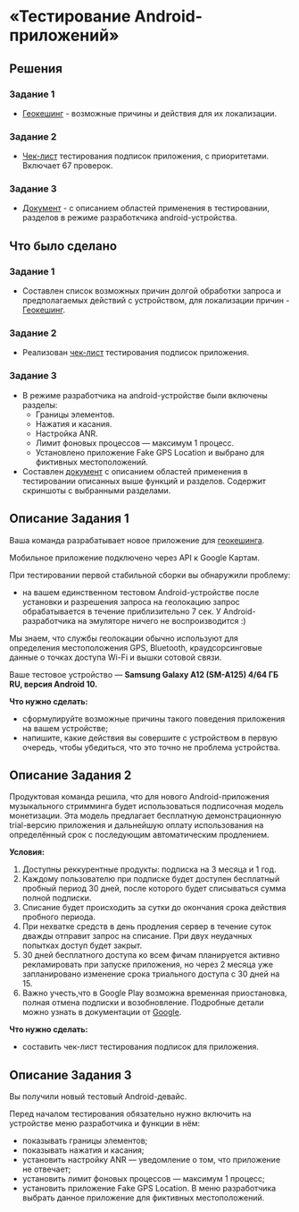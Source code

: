 # «Тестирование Android-приложений»

## Решения
### Задание 1
* <a href="https://docs.google.com/document/d/1NZCbx81gpMyjsG9jjpgOXWZ0NBbfuCz6zOqEiofFfT8/edit?usp=share_link">Геокешинг</a> - возможные причины и действия для их локализации.


### Задание 2
* <a href="https://docs.google.com/spreadsheets/d/1dryLFCcfyM3ejPDmtKkuucNLb7fMTZ9sAKsyDbujwjQ/edit?usp=share_link">Чек-лист</a> тестирования подписок приложения, с приоритетами. Включает 67 проверок.


### Задание 3
* <a href="https://docs.google.com/document/d/1WJiHSunr1Ob8aBDfdnDaND0vvMYnOd7p9hh2FICqvds/edit?usp=share_link">Документ</a> - с описанием областей применения в тестировании,
  разделов в режиме разработкчика android-устройства.

## Что было сделано
### Задание 1
* Составлен список возможных причин долгой обработки запроса и предполагаемых действий с устройством, для локализации причин -
  <a href="https://docs.google.com/document/d/1NZCbx81gpMyjsG9jjpgOXWZ0NBbfuCz6zOqEiofFfT8/edit?usp=share_link">Геокешинг</a>.

  
### Задание 2
* Реализован <a href="https://docs.google.com/spreadsheets/d/1dryLFCcfyM3ejPDmtKkuucNLb7fMTZ9sAKsyDbujwjQ/edit?usp=share_link">чек-лист</a> тестирования подписок приложения.


### Задание 3
* В режиме разработчика на android-устройстве были включены разделы:
    * Границы элементов.
    * Нажатия и касания. 
    * Настройка ANR.
    * Лимит фоновых процессов — максимум 1 процесс.
    * Установлено приложение Fake GPS Location и выбрано для фиктивных местоположений.
* Составлен <a href="https://docs.google.com/document/d/1WJiHSunr1Ob8aBDfdnDaND0vvMYnOd7p9hh2FICqvds/edit?usp=share_link">документ</a>
  с описанием областей применения в тестировании описанных выше функций и разделов. Содержит скриншоты с выбранными разделами.


## Описание Задания 1
Ваша команда разрабатывает новое приложение для [геокешинга](https://www.geocaching.com/).

Мобильное приложение подключено через API к Google Картам.

При тестировании первой стабильной сборки вы обнаружили проблему: 
- на вашем единственном тестовом Android-устройстве после установки и разрешения запроса на геолокацию запрос обрабатывается в течение приблизительно 7 сек.
У Android-разработчика на эмуляторе ничего не воспроизводится :)

Мы знаем, что службы геолокации обычно используют для определения местоположения GPS, Bluetooth, краудсорсинговые данные о точках доступа Wi-Fi и вышки сотовой связи. 

Ваше тестовое устройство — **Samsung Galaxy A12 (SM-A125) 4/64 ГБ RU, версия Android 10.**

**Что нужно сделать:**
- cформулируйте возможные причины такого поведения приложения на вашем устройстве;
- напишите, какие действия вы совершите с устройством в первую очередь, чтобы убедиться, что это точно не проблема устройства.


## Описание Задания 2
Продуктовая команда решила, что для нового Android-приложения музыкального стримминга будет использоваться подписочная модель монетизации.
Эта модель предлагает бесплатную демонстрационную trial-версию приложения и дальнейшую оплату использования на определённый срок с последующим автоматическим продлением.

**Условия:**

1. Доступны реккурентные продукты: подписка на 3 месяца и 1 год.
2. Каждому пользователю при подписке будет доступен бесплатный пробный период 30 дней, после которого будет списываться сумма полной подписки. 
3. Списание будет происходить за сутки до окончания срока действия пробного периода.
4. При нехватке средств в день продления сервер в течение суток дважды отправит запрос на списание. При двух неудачных попытках доступ будет закрыт.
5. 30 дней бесплатного доступа ко всем фичам планируется активно рекламировать при запуске приложения, но через 2 месяца уже запланировано изменение срока триального доступа с 30 дней на 15.
6. Важно учесть,что в Google Play возможна временная приостановка, полная отмена подписки и возобновление. Подробные детали можно узнать в документации от [Google](https://developer.android.com/google/play/billing/test).


**Что нужно сделать:**

- составить чек-лист тестирования подписок для приложения. 


## Описание Задания 3

Вы получили новый тестовый Android-девайс. 

Перед началом тестирования обязательно нужно включить на устройстве меню разработчика и функции в нём:  

- показывать границы элементов; 
- показывать нажатия и касания; 
- установить настройку ANR — уведомление о том, что приложение не отвечает;
- установить лимит фоновых процессов — максимум 1 процесс;
- установить приложение Fake GPS Location. В меню разработчика выбрать данное приложение для фиктивных местоположений.
